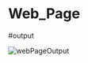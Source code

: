 # Web_Page

#output

![webPageOutput](https://github.com/Satyam50/Web_Page/assets/120093546/c31a880f-50d1-4fa4-9555-d5282fd3eecd)
